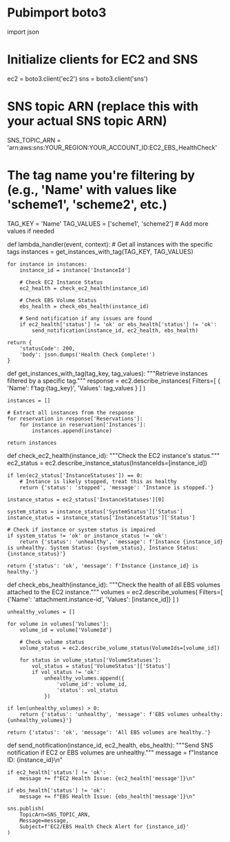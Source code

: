 # Pubimport boto3
import json

# Initialize clients for EC2 and SNS
ec2 = boto3.client('ec2')
sns = boto3.client('sns')

# SNS topic ARN (replace this with your actual SNS topic ARN)
SNS_TOPIC_ARN = 'arn:aws:sns:YOUR_REGION:YOUR_ACCOUNT_ID:EC2_EBS_HealthCheck'

# The tag name you're filtering by (e.g., 'Name' with values like 'scheme1', 'scheme2', etc.)
TAG_KEY = 'Name'
TAG_VALUES = ['scheme1', 'scheme2']  # Add more values if needed

def lambda_handler(event, context):
    # Get all instances with the specific tags
    instances = get_instances_with_tag(TAG_KEY, TAG_VALUES)
    
    for instance in instances:
        instance_id = instance['InstanceId']
        
        # Check EC2 Instance Status
        ec2_health = check_ec2_health(instance_id)
        
        # Check EBS Volume Status
        ebs_health = check_ebs_health(instance_id)
        
        # Send notification if any issues are found
        if ec2_health['status'] != 'ok' or ebs_health['status'] != 'ok':
            send_notification(instance_id, ec2_health, ebs_health)
    
    return {
        'statusCode': 200,
        'body': json.dumps('Health Check Complete!')
    }

def get_instances_with_tag(tag_key, tag_values):
    """Retrieve instances filtered by a specific tag."""
    response = ec2.describe_instances(
        Filters=[
            {
                'Name': f'tag:{tag_key}',
                'Values': tag_values
            }
        ]
    )
    
    instances = []
    
    # Extract all instances from the response
    for reservation in response['Reservations']:
        for instance in reservation['Instances']:
            instances.append(instance)
    
    return instances

def check_ec2_health(instance_id):
    """Check the EC2 instance's status."""
    ec2_status = ec2.describe_instance_status(InstanceIds=[instance_id])
    
    if len(ec2_status['InstanceStatuses']) == 0:
        # Instance is likely stopped, treat this as healthy
        return {'status': 'stopped', 'message': 'Instance is stopped.'}
    
    instance_status = ec2_status['InstanceStatuses'][0]
    
    system_status = instance_status['SystemStatus']['Status']
    instance_status = instance_status['InstanceStatus']['Status']
    
    # Check if instance or system status is impaired
    if system_status != 'ok' or instance_status != 'ok':
        return {'status': 'unhealthy', 'message': f'Instance {instance_id} is unhealthy. System Status: {system_status}, Instance Status: {instance_status}'}
    
    return {'status': 'ok', 'message': f'Instance {instance_id} is healthy.'}

def check_ebs_health(instance_id):
    """Check the health of all EBS volumes attached to the EC2 instance."""
    volumes = ec2.describe_volumes(
        Filters=[
            {'Name': 'attachment.instance-id', 'Values': [instance_id]}
        ]
    )
    
    unhealthy_volumes = []
    
    for volume in volumes['Volumes']:
        volume_id = volume['VolumeId']
        
        # Check volume status
        volume_status = ec2.describe_volume_status(VolumeIds=[volume_id])
        
        for status in volume_status['VolumeStatuses']:
            vol_status = status['VolumeStatus']['Status']
            if vol_status != 'ok':
                unhealthy_volumes.append({
                    'volume_id': volume_id,
                    'status': vol_status
                })
    
    if len(unhealthy_volumes) > 0:
        return {'status': 'unhealthy', 'message': f'EBS volumes unhealthy: {unhealthy_volumes}'}
    
    return {'status': 'ok', 'message': 'All EBS volumes are healthy.'}

def send_notification(instance_id, ec2_health, ebs_health):
    """Send SNS notification if EC2 or EBS volumes are unhealthy."""
    message = f"Instance ID: {instance_id}\n"
    
    if ec2_health['status'] != 'ok':
        message += f"EC2 Health Issue: {ec2_health['message']}\n"
    
    if ebs_health['status'] != 'ok':
        message += f"EBS Health Issue: {ebs_health['message']}\n"
    
    sns.publish(
        TopicArn=SNS_TOPIC_ARN,
        Message=message,
        Subject=f'EC2/EBS Health Check Alert for {instance_id}'
    )


